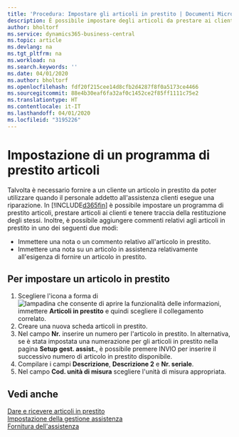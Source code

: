 ```yaml
---
title: 'Procedura: Impostare gli articoli in prestito | Documenti Microsoft'
description: È possibile impostare degli articoli da prestare ai clienti in sostituzione degli articoli che sono in assistenza.
author: bholtorf
ms.service: dynamics365-business-central
ms.topic: article
ms.devlang: na
ms.tgt_pltfrm: na
ms.workload: na
ms.search.keywords: ''
ms.date: 04/01/2020
ms.author: bholtorf
ms.openlocfilehash: fdf20f215cee14d8cfb2d4287f8f0a5173ce4466
ms.sourcegitcommit: 88e4b30eaf6fa32af0c1452ce2f85ff1111c75e2
ms.translationtype: HT
ms.contentlocale: it-IT
ms.lasthandoff: 04/01/2020
ms.locfileid: "3195226"
---
```

# <a name="set-up-a-loaner-program"></a>Impostazione di un programma di prestito articoli
Talvolta è necessario fornire a un cliente un articolo in prestito da poter utilizzare quando il personale addetto all'assistenza clienti esegue una riparazione. In [!INCLUDE[d365fin](includes/d365fin_md.md)] è possibile impostare un programma di prestito articoli, prestare articoli ai clienti e tenere traccia della restituzione degli stessi. Inoltre, è possibile aggiungere commenti relativi agli articoli in prestito in uno dei seguenti due modi:  
  
* Immettere una nota o un commento relativo all'articolo in prestito.  
* Immettere una nota su un articolo in assistenza relativamente all'esigenza di fornire un articolo in prestito.  

## <a name="to-set-up-a-loaner"></a>Per impostare un articolo in prestito  
1. Scegliere l'icona a forma di ![lampadina che consente di aprire la funzionalità delle informazioni](media/ui-search/search_small.png "Informazioni sull'operazione che si desidera eseguire"), immettere **Articoli in prestito** e quindi scegliere il collegamento correlato.  
2. Creare una nuova scheda articoli in prestito. 
3. Nel campo **Nr.** inserire un numero per l'articolo in prestito. In alternativa, se è stata impostata una numerazione per gli articoli in prestito nella pagina **Setup gest. assist.**, è possibile premere INVIO per inserire il successivo numero di articolo in prestito disponibile.  
4. Compilare i campi **Descrizione**, **Descrizione 2** e **Nr. seriale**.  
5. Nel campo **Cod. unità di misura** scegliere l'unità di misura appropriata.  
  
## <a name="see-also"></a>Vedi anche
[Dare e ricevere articoli in prestito](service-how-to-lend-receive-loaners.md)  
[Impostazione della gestione assistenza](service-setup-service.md)  
[Fornitura dell'assistenza](service-deliver-service.md)  

